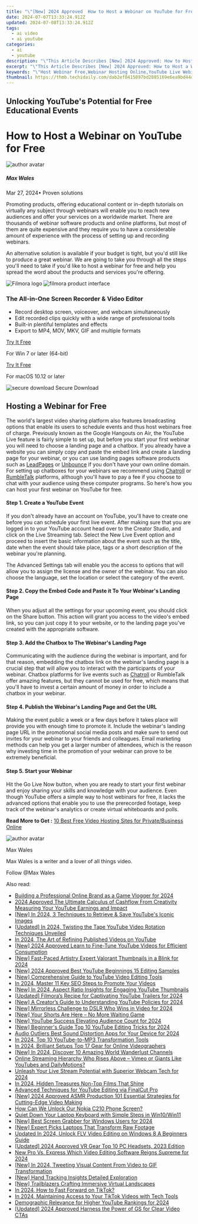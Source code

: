 ```yaml
---
title: "\"[New] 2024 Approved  How to Host a Webinar on YouTube for Free\""
date: 2024-07-07T13:33:24.912Z
updated: 2024-07-08T13:33:24.912Z
tags:
  - ai video
  - ai youtube
categories:
  - ai
  - youtube
description: "\"This Article Describes [New] 2024 Approved: How to Host a Webinar on YouTube for Free\""
excerpt: "\"This Article Describes [New] 2024 Approved: How to Host a Webinar on YouTube for Free\""
keywords: "\"Host Webinar Free,Webinar Hosting Online,YouTube Live Webinars,Free Webinar Platform,Webinar Creation Guide,Organize Webinars On-Demand,No-Cost Webinar Tools\""
thumbnail: https://thmb.techidaily.com/dab2ef0415897bd2885169e6ea9bd44d0885cdc86df8bf517d1ad2126bf71ef1.jpg
---
```


## Unlocking YouTube's Potential for Free Educational Events

# How to Host a Webinar on YouTube for Free

![author avatar](https://images.wondershare.com/filmora/article-images/max-wales-author.jpg)

##### Max Wales

 Mar 27, 2024• Proven solutions

Promoting products, offering educational content or in-depth tutorials on virtually any subject through webinars will enable you to reach new audiences and offer your services on a worldwide market. There are thousands of webinar software products and online platforms, but most of them are quite expensive and they require you to have a considerable amount of experience with the process of setting up and recording webinars.

An alternative solution is available if your budget is tight, but you'd still like to produce a great webinar. We are going to take you through all the steps you'll need to take if you'd like to host a webinar for free and help you spread the word about the products and services you're offering.

![Filmora logo](https://images.wondershare.com/filmora/logo_icon/wondershare-filmora-logo-horizontal.png) ![filmora product interface](https://images.wondershare.com/filmora/images/common/filmora-product-banner.png)

### The All-in-One Screen Recorder & Video Editor

* Record desktop screen, voiceover, and webcam simultaneously
* Edit recorded clips quickly with a wide range of professional tools
* Built-in plentiful templates and effects
* Export to MP4, MOV, MKV, GIF and multiple formats

[Try It Free](https://tools.techidaily.com/wondershare/filmora/download/)

For Win 7 or later (64-bit)

[Try It Free](https://tools.techidaily.com/wondershare/filmora/download/)

For macOS 10.12 or later

![secure download](https://static.wondershare.com/images-filmora/images/common/securety.svg) Secure Download

## Hosting a Webinar for Free

The world's largest video sharing platform also features broadcasting options that enable its users to schedule events and thus host webinars free of charge. Previously known as the Google Hangouts on Air, the YouTube Live feature is fairly simple to set up, but before you start your first webinar you will need to choose a landing page and a chatbox. If you already have a website you can simply copy and paste the embed link and create a landing page for your webinar, or you can use landing pages software products such as [LeadPages](https://www.leadpages.net/) or [Unbounce](https://unbounce.com/) if you don't have your own online domain. For setting up chatboxes for your webinars we recommend using [Chatroll](https://chatroll.com/) or [RumbleTalk](https://www.rumbletalk.com/) platforms, although you'll have to pay a fee if you choose to chat with your audience using these computer programs. So here's how you can host your first webinar on YouTube for free.

#### Step 1. Create a YouTube Event

If you don't already have an account on YouTube, you'll have to create one before you can schedule your first live event. After making sure that you are logged in to your YouTube account head over to the Creator Studio, and click on the Live Streaming tab. Select the New Live Event option and proceed to insert the basic information about the event such as the title, date when the event should take place, tags or a short description of the webinar you're planning.

The Advanced Settings tab will enable you the access to options that will allow you to assign the license and the owner of the webinar. You can also choose the language, set the location or select the category of the event.

#### Step 2. Copy the Embed Code and Paste it To Your Webinar's Landing Page

When you adjust all the settings for your upcoming event, you should click on the Share button. This action will grant you access to the video's embed link, so you can just copy it to your website, or to the landing page you've created with the appropriate software.

#### Step 3. Add the Chatbox to The Webinar's Landing Page

Communicating with the audience during the webinar is important, and for that reason, embedding the chatbox link on the webinar's landing page is a crucial step that will allow you to interact with the participants of your webinar. Chatbox platforms for live events such as [Chatroll](https://chatroll.com/) or RumbleTalk offer amazing features, but they cannot be used for free, which means that you'll have to invest a certain amount of money in order to include a chatbox in your webinar.

#### Step 4. Publish the Webinar's Landing Page and Get the URL

Making the event public a week or a few days before it takes place will provide you with enough time to promote it. Include the webinar's landing page URL in the promotional social media posts and make sure to send out invites for your webinar to your friends and colleagues. Email marketing methods can help you get a larger number of attendees, which is the reason why investing time in the promotion of your webinar can prove to be extremely beneficial.

#### Step 5. Start your Webinar

Hit the Go Live Now button, when you are ready to start your first webinar and enjoy sharing your skills and knowledge with your audience. Even though YouTube offers a simple way to host webinars for free, it lacks the advanced options that enable you to use the prerecorded footage, keep track of the webinar's analytics or create virtual whiteboards and polls.

 **Read More to Get :** [10 Best Free Video Hosting Sites for Private/Business Online](https://tools.techidaily.com/wondershare/filmora/download/)

![author avatar](https://images.wondershare.com/filmora/article-images/max-wales-author.jpg)

Max Wales

Max Wales is a writer and a lover of all things video.

Follow @Max Wales


<ins class="adsbygoogle"
     style="display:block"
     data-ad-format="autorelaxed"
     data-ad-client="ca-pub-7571918770474297"
     data-ad-slot="1223367746"></ins>



<ins class="adsbygoogle"
     style="display:block"
     data-ad-client="ca-pub-7571918770474297"
     data-ad-slot="8358498916"
     data-ad-format="auto"
     data-full-width-responsive="true"></ins>

<span class="atpl-alsoreadstyle">Also read:</span>
<div><ul>
<li><a href="https://youtube-zero.techidaily.com/ing-a-professional-online-brand-as-a-game-vlogger-for-2024/"><u>Building a Professional Online Brand as a Game Vlogger for 2024</u></a></li>
<li><a href="https://youtube-zero.techidaily.com/approved-the-ultimate-calculus-of-cashflow-from-creativity-measuring-your-youtube-earnings-and-impact/"><u>2024 Approved  The Ultimate Calculus of Cashflow From Creativity  Measuring Your YouTube Earnings and Impact</u></a></li>
<li><a href="https://youtube-zero.techidaily.com/n-2024-3-techniques-to-retrieve-and-save-youtubes-iconic-images/"><u>[New] In 2024, 3 Techniques to Retrieve & Save YouTube's Iconic Images</u></a></li>
<li><a href="https://youtube-zero.techidaily.com/ed-in-2024-twisting-the-tape-youtube-video-rotation-techniques-unveiled/"><u>[Updated] In 2024, Twisting the Tape  YouTube Video Rotation Techniques Unveiled</u></a></li>
<li><a href="https://youtube-zero.techidaily.com/24-the-art-of-refining-published-videos-on-youtube/"><u>In 2024, The Art of Refining Published Videos on YouTube</u></a></li>
<li><a href="https://youtube-zero.techidaily.com/024-approved-learn-to-fine-tune-youtube-videos-for-efficient-consumption/"><u>[New] 2024 Approved  Learn to Fine-Tune YouTube Videos for Efficient Consumption</u></a></li>
<li><a href="https://youtube-zero.techidaily.com/ast-paced-artistry-expert-valorant-thumbnails-in-a-blink-for-2024/"><u>[New] Fast-Paced Artistry  Expert Valorant Thumbnails in a Blink for 2024</u></a></li>
<li><a href="https://youtube-zero.techidaily.com/024-approved-best-youtube-beginnings-15-editing-samples/"><u>[New] 2024 Approved  Best YouTube Beginnings  15 Editing Samples</u></a></li>
<li><a href="https://youtube-zero.techidaily.com/omprehensive-guide-to-youtube-video-editing-tools/"><u>[New] Comprehensive Guide to YouTube Video Editing Tools</u></a></li>
<li><a href="https://youtube-zero.techidaily.com/24-master-11-key-seo-steps-to-promote-your-videos/"><u>In 2024, Master 11 Key SEO Steps to Promote Your Videos</u></a></li>
<li><a href="https://youtube-zero.techidaily.com/n-2024-aspect-ratio-insights-for-engaging-youtube-thumbnails/"><u>[New] In 2024, Aspect Ratio Insights for Engaging YouTube Thumbnails</u></a></li>
<li><a href="https://youtube-zero.techidaily.com/ed-filmoras-recipe-for-captivating-youtube-trailers-for-2024/"><u>[Updated] Filmora’s Recipe for Captivating YouTube Trailers for 2024</u></a></li>
<li><a href="https://youtube-zero.techidaily.com/-creators-guide-to-understanding-youtube-policies-for-2024/"><u>[New] A Creator’s Guide to Understanding YouTube Policies for 2024</u></a></li>
<li><a href="https://youtube-zero.techidaily.com/irrorless-challenge-to-dslr-who-wins-in-video-for-2024/"><u>[New] Mirrorless Challenge to DSLR  Who Wins in Video for 2024</u></a></li>
<li><a href="https://youtube-zero.techidaily.com/our-shorts-are-here-no-more-waiting-game/"><u>[New] Your Shorts Are Here – No More Waiting Game</u></a></li>
<li><a href="https://youtube-zero.techidaily.com/outube-success-elevating-audience-count-for-2024/"><u>[New] YouTube Success  Elevating Audience Count for 2024</u></a></li>
<li><a href="https://youtube-zero.techidaily.com/eginners-guide-top-10-youtube-editing-tricks-for-2024/"><u>[New] Beginner's Guide  Top 10 YouTube Editing Tricks for 2024</u></a></li>
<li><a href="https://youtube-zero.techidaily.com/-outliers-best-sound-distortion-apps-for-your-device-for-2024/"><u>Audio Outliers  Best Sound Distortion Apps for Your Device for 2024</u></a></li>
<li><a href="https://youtube-zero.techidaily.com/24-top-10-youtube-to-mp3-transformation-tools/"><u>In 2024, Top 10 YouTube-to-MP3 Transformation Tools</u></a></li>
<li><a href="https://youtube-zero.techidaily.com/24-brilliant-setups-top-17-gear-for-online-videographers/"><u>In 2024, Brilliant Setups  Top 17 Gear for Online Videographers</u></a></li>
<li><a href="https://youtube-zero.techidaily.com/n-2024-discover-10-amazing-world-wanderlust-channels/"><u>[New] In 2024, Discover 10 Amazing World Wanderlust Channels</u></a></li>
<li><a href="https://youtube-zero.techidaily.com/e-streaming-hierarchy-who-rises-above-vimeo-or-giants-like-youtubes-and-dailymotions/"><u>Online Streaming Hierarchy  Who Rises Above – Vimeo or Giants Like YouTubes and DailyMotions?</u></a></li>
<li><a href="https://youtube-zero.techidaily.com/sh-your-live-stream-potential-with-superior-webcam-tech-for-2024/"><u>Unleash Your Live Stream Potential with Superior Webcam Tech for 2024</u></a></li>
<li><a href="https://youtube-zero.techidaily.com/24-hidden-treasures-non-top-films-that-shine/"><u>In 2024, Hidden Treasures  Non-Top Films That Shine</u></a></li>
<li><a href="https://youtube-zero.techidaily.com/ced-techniques-for-youtube-editing-via-finalcut-pro/"><u>Advanced Techniques for YouTube Editing via FinalCut Pro</u></a></li>
<li><a href="https://youtube-zero.techidaily.com/024-approved-asmr-production-101-essential-strategies-for-cutting-edge-video-making/"><u>[New] 2024 Approved  ASMR Production 101  Essential Strategies for Cutting-Edge Video Making</u></a></li>
<li><a href="https://easy-unlock-android.techidaily.com/how-can-we-unlock-our-nokia-c210-phone-screen-by-drfone-android/"><u>How Can We Unlock Our Nokia C210 Phone Screen?</u></a></li>
<li><a href="https://win11.techidaily.com/quiet-down-your-laptop-keyboard-with-simple-steps-in-win10win11/"><u>Quiet Down Your Laptop Keyboard with Simple Steps in Win10/Win11</u></a></li>
<li><a href="https://screen-capture.techidaily.com/new-best-screen-grabber-for-windows-users-for-2024/"><u>[New] Best Screen Grabber for Windows Users for 2024</u></a></li>
<li><a href="https://youtube-stream.techidaily.com/new-expert-picks-laptops-that-transform-raw-footage/"><u>[New] Expert Picks  Laptops That Transform Raw Footage</u></a></li>
<li><a href="https://ai-video-tools.techidaily.com/updated-in-2024-unlock-flv-video-editing-on-windows-8-a-beginners-guide/"><u>Updated In 2024, Unlock FLV Video Editing on Windows 8 A Beginners Guide</u></a></li>
<li><a href="https://fox-http.techidaily.com/updated-2024-approved-vr-gear-top-10-pc-headsets-2023-edition/"><u>[Updated] 2024 Approved  VR Gear  Top 10 PC Headsets, 2023 Edition</u></a></li>
<li><a href="https://smart-video-editing.techidaily.com/new-pro-vs-express-which-video-editing-software-reigns-supreme-for-2024/"><u>New Pro Vs. Express Which Video Editing Software Reigns Supreme for 2024</u></a></li>
<li><a href="https://twitter-clips.techidaily.com/new-in-2024-tweeting-visual-content-from-video-to-gif-transformation/"><u>[New] In 2024, Tweeting Visual Content  From Video to GIF Transformation</u></a></li>
<li><a href="https://some-techniques.techidaily.com/new-hand-tracking-insights-detailed-exploration/"><u>[New] Hand Tracking Insights  Detailed Exploration</u></a></li>
<li><a href="https://some-skills.techidaily.com/new-trailblazers-crafting-immersive-virtual-landscapes/"><u>[New] Trailblazers Crafting Immersive Virtual Landscapes</u></a></li>
<li><a href="https://tiktok-clips.techidaily.com/in-2024-how-to-fast-forward-on-tiktok/"><u>In 2024, How to Fast Forward on TikTok?</u></a></li>
<li><a href="https://tiktok-videos.techidaily.com/in-2024-maintaining-access-to-your-tiktok-videos-with-tech-tools/"><u>In 2024, Maintaining Access to Your TikTok Videos with Tech Tools</u></a></li>
<li><a href="https://youtube-clips.techidaily.com/demographic-relevance-for-higher-youtube-rankings-for-2024/"><u>Demographic Relevance for Higher YouTube Rankings for 2024</u></a></li>
<li><a href="https://eaxpv-info.techidaily.com/updated-2024-approved-harness-the-power-of-gs-for-clear-video-ctas/"><u>[Updated] 2024 Approved  Harness the Power of GS for Clear Video CTAs</u></a></li>
</ul></div>

